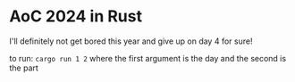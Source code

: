 # AoC 2024 in Rust

I'll definitely not get bored this year and give up on day 4 for sure!

to run: `cargo run 1 2`
where the first argument is the day and the second is the part
